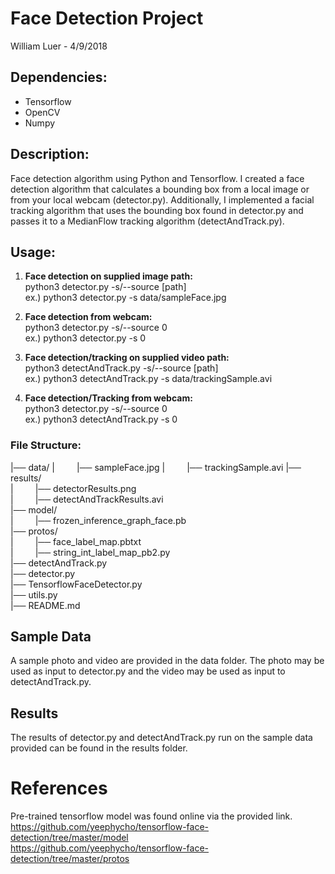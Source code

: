 # Face Detection Project
William Luer - 4/9/2018

## Dependencies:
   - Tensorflow
   - OpenCV
   - Numpy

## Description:
Face detection algorithm using Python and Tensorflow. I created a face detection algorithm that calculates a bounding box from a local image or from your local webcam (detector.py). Additionally, I implemented a facial tracking algorithm that uses the bounding box found in detector.py and passes it to a MedianFlow tracking algorithm (detectAndTrack.py).


## Usage:

1. **Face detection on supplied image path:** <br>
  python3 detector.py -s/--source [path]<br>
  ex.) python3 detector.py -s data/sampleFace.jpg

2. **Face detection from webcam:**<br>
  python3 detector.py -s/--source 0<br>
  ex.) python3 detector.py -s 0

3. **Face detection/tracking on supplied video path:**<br>
  python3 detectAndTrack.py -s/--source [path]<br>
  ex.) python3 detectAndTrack.py -s data/trackingSample.avi

4. **Face detection/Tracking from webcam:**<br>
  python3 detector.py -s/--source 0<br>
  ex.) python3 detectAndTrack.py -s 0


### File Structure:

|── data/
|&emsp;&emsp;&ensp;|── sampleFace.jpg
|&emsp;&emsp;&ensp;|── trackingSample.avi
|── results/<br>
|&emsp;&emsp;&ensp;|── detectorResults.png<br>
|&emsp;&emsp;&ensp;|── detectAndTrackResults.avi<br>
|── model/<br>
|&emsp;&emsp;&ensp;|── frozen_inference_graph_face.pb<br>
|── protos/<br>
|&emsp;&emsp;&ensp;|── face_label_map.pbtxt<br>
|&emsp;&emsp;&ensp;|── string_int_label_map_pb2.py<br>
|── detectAndTrack.py<br>
|── detector.py<br>
|── TensorflowFaceDetector.py<br>
|── utils.py<br>
|── README.md<br>



## Sample Data
A sample photo and video are provided in the data folder. The photo may be used as input to detector.py and the video may be used as input to detectAndTrack.py.

## Results
The results of detector.py and detectAndTrack.py run on the sample data provided can be found in the results folder.


# References
Pre-trained tensorflow model was found online via the provided link. <br>
https://github.com/yeephycho/tensorflow-face-detection/tree/master/model <br>
https://github.com/yeephycho/tensorflow-face-detection/tree/master/protos

